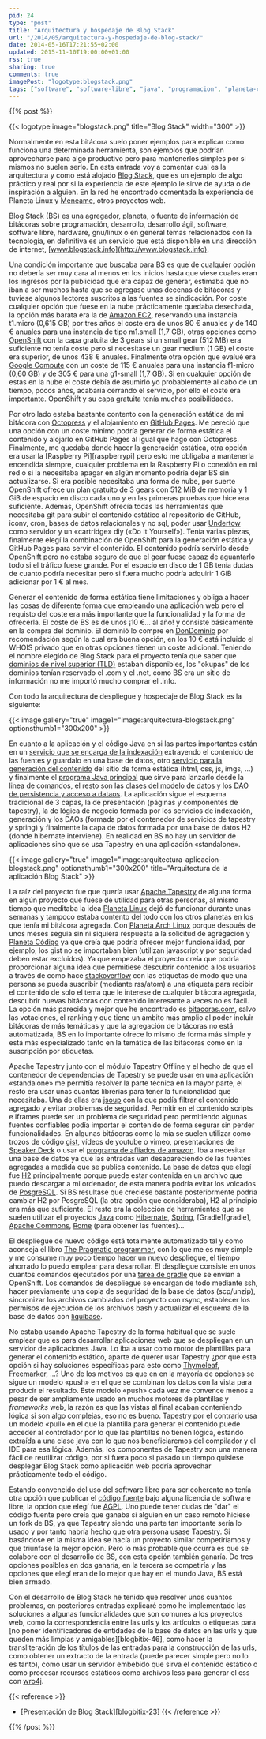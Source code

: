 ```yaml
---
pid: 24
type: "post"
title: "Arquitectura y hospedaje de Blog Stack"
url: "/2014/05/arquitectura-y-hospedaje-de-blog-stack/"
date: 2014-05-16T17:21:55+02:00
updated: 2015-11-10T19:00:00+01:00
rss: true
sharing: true
comments: true
imagePost: "logotype:blogstack.png"
tags: ["software", "software-libre", "java", "programacion", "planeta-codigo"]
---
```


{{% post %}}

{{< logotype image="blogstack.png" title="Blog Stack" width="300" >}}

Normalmente en esta bitácora suelo poner ejemplos para explicar como funciona una determinada herramienta, son ejemplos que podrían aprovecharse para algo productivo pero para mantenerlos simples por si mismos no suelen serlo. En esta entrada voy a comentar cual es la arquitectura y como está alojado [Blog Stack](http://www.blogstack.info/), que es un ejemplo de algo práctico y real por si la experiencia de este ejemplo le sirve de ayuda o de inspiración a alguien. En la red he encontrado comentada la experiencia de ~~Planeta Linux~~ y [Meneame](http://gallir.wordpress.com/2009/12/30/como-montamos-meneame-en-amazon-ec2/), otros proyectos web.

Blog Stack (BS) es una agregador, planeta, o fuente de información de bitácoras sobre programación, desarrollo, desarrollo ágil, software, software libre, hardware, gnu/linux o en general temas relacionados con la tecnología, en definitiva es un servicio que está disponible en una dirección de internet, [www.blogstack.info](http://www.blogstack.info).

Una condición importante que buscaba para BS es que de cualquier opción no debería ser muy cara al menos en los inicios hasta que viese cuales eran los ingresos por la publicidad que era capaz de generar, estimaba que no iban a ser muchos hasta que se agregase unas decenas de bitácoras y tuviese algunos lectores suscritos a las fuentes se sindicación. Por coste cualquier opción que fuese en la nube prácticamente quedaba desechada, la opción más barata era la de [Amazon EC2](https://aws.amazon.com/es/ec2/), reservando una instancia t1.micro (0,615 GB) por tres años el coste era de unos 80 € anuales y de 140 € anuales para una instancia de tipo m1.small (1,7 GB), otras opciones como [OpenShift](https://www.openshift.com/) con la capa gratuita de 3 gears si un small gear (512 MB) era suficiente no tenía coste pero si necesitase un gear medium (1 GB) el coste era superior, de unos 438 € anuales. Finalmente otra opción que evalué era [Google Compute](https://cloud.google.com/products/compute-engine/) con un coste de 115 € anuales para una instancia f1-micro (0,60 GB) y de 305 € para una g1-small (1,7 GB). Si en cualquier opción de estas en la nube el coste debía de asumirlo yo probablemente al cabo de un tiempo, pocos años, acabaría cerrando el servicio, por ello el coste era importante. OpenShift y su capa gratuita tenía muchas posibilidades.

Por otro lado estaba bastante contento con la generación estática de mi bitácora con [Octopress](http://octopress.org/) y el alojamiento en [GitHub Pages](https://pages.github.com/). Me pereció que una opción con un coste mínimo podría generar de forma estática el contenido y alojarlo en GitHub Pages al igual que hago con Octopress. Finalmente, me quedaba donde hacer la generación estática, otra opción era usar la [Raspberry Pi][raspberrypi] pero esto me obligaba a mantenerla encendida siempre, cualquier problema en la Raspberry Pi o conexión en mi red o si la necesitaba apagar en algún momento podría dejar BS sin actualizarse. Si era posible necesitaba una forma de nube, por suerte OpenShift ofrece un plan gratuito de 3 gears con 512 MiB de memoria y 1 GiB de espacio en disco cada uno y en las primeras pruebas que hice era suficiente. Además, OpenShift ofrecía todas las herramientas que necesitaba git para subir el contenido estático al repositorio de GitHub, iconv, cron, bases de datos relacionales y no sql, poder usar [Undertow](http://undertow.io/) como servidor y un «cartridge» diy («Do It Yourself»). Tenía varias piezas, finalmente elegí la combinación de OpenShift para la generación estática y GitHub Pages para servir el contenido. El contenido podría servirlo desde OpenShift pero no estaba seguro de que el gear fuese capaz de aguantarlo todo si el tráfico fuese grande. Por el espacio en disco de 1 GB tenía dudas de cuanto podría necesitar pero si fuera mucho podría adquirir 1 GiB adicionar por 1 € al mes.

Generar el contenido de forma estática tiene limitaciones y obliga a hacer las cosas de diferente forma que empleando una aplicación web pero el requisto del coste era más importante que la funcionalidad y la forma de ofrecerla. El coste de BS es de unos ¡10 €... al año! y consiste básicamente en la compra del dominio. El dominió lo compre en [DonDominio](https://www.dondominio.com/) por recomendación según la cual era buena opción, en los 10 € está incluido el WHOIS privado que en otras opciones tienen un coste adicional. Teniendo el nombre elegido de Blog Stack para el proyecto tenía que saber que [dominios de nivel superior (TLD)](https://es.wikipedia.org/wiki/Dominio_de_nivel_superior) estaban disponibles, los "okupas" de los dominios tenían reservado el .com y el .net, como BS era un sitio de información no me importó mucho comprar el .info.

Con todo la arquitectura de despliegue y hospedaje de Blog Stack es la siguiente:

{{< image
    gallery="true"
    image1="image:arquitectura-blogstack.png" optionsthumb1="300x200" >}}

En cuanto a la aplicación y el código Java en si las partes importantes están en un [servicio que se encarga de la indexación](https://github.com/picodotdev/blog-stack/blob/master/src/main/java/info/blogstack/services/IndexerServiceImpl.java) extrayendo el contenido de las fuentes y guardalo en una base de datos, otro [servicio para la generación del contenido](https://github.com/picodotdev/blog-stack/blob/master/src/main/java/info/blogstack/services/GeneratorServiceImpl.java) del sitio de forma estática (html, css, js, imgs, ...) y finalmente el [programa Java principal](https://github.com/picodotdev/blog-stack/blob/master/src/main/java/info/blogstack/cli/Main.java) que sirve para lanzarlo desde la linea de comandos, el resto son las [clases del modelo de datos](https://github.com/picodotdev/blog-stack/tree/master/src/main/java/info/blogstack/entities)  y los [DAO de persistencia y acceso a dataos](https://github.com/picodotdev/blog-stack/tree/master/src/main/java/info/blogstack/services/dao). La aplicación sigue el esquema tradicional de 3 capas, la de presentación (páginas y componentes de tapestry), la de lógica de negocio formada por los servicios de indexación, generación y los DAOs (formada por el contenedor de servicios de tapestry y spring) y finalmente la capa de datos formada por una base de datos H2 (donde hibernate interviene). En realidad en BS no hay un servidor de aplicaciones sino que se usa Tapestry en una aplicación «standalone».

{{< image
    gallery="true"
    image1="image:arquitectura-aplicacion-blogstack.png" optionsthumb1="300x200" title="Arquitectura de la aplicación Blog Stack" >}}

La raíz del proyecto fue que quería usar [Apache Tapestry](http://tapestry.apache.org/) de alguna forma en algún proyecto que fuese de utilidad para otras personas, al mismo tiempo que meditaba la idea [Planeta Linux](http://planetalinux.org/) dejó de funcionar durante unas semanas y tampoco estaba contento del todo con los otros planetas en los que tenía mi bitácora agregada. Con [Planeta Arch Linux](http://planeta.archlinux-es.org/) porque después de unos meses seguía sin ni siquiera respuesta a la solicitud de agregación y [Planeta Código](http://www.planetacodigo.com/) ya que creía que podría ofrecer mejor funcionalidad, por ejemplo, los gist no se importaban bien (utilizan javascript y por seguridad deben estar excluidos). Ya que empezaba el proyecto creía que podría proporcionar alguna idea que permitiese descubrir contenido a los usuarios a través de como hace [stackoverflow](https://stackoverflow.com/) con las etiquetas de modo que una persona se pueda suscribir (mediante rss/atom) a una etiqueta para recibir el contenido de solo el tema que le interese de cualquier bitácora agregada, descubrir nuevas bitácoras con contenido interesante a veces no es fácil. La opción más parecida y mejor que he encontrado es [bitacoras.com](http://bitacoras.com/), salvo las votaciones, el ranking y que tiene un ámbito más amplio al poder incluir bitácoras de más temáticas y que la agregación de bitácoras no está automatizada, BS en lo importante ofrece lo mismo de forma más simple y está más especializado tanto en la temática de las bitácoras como en la suscripción por etiquetas.

Apache Tapestry junto con el módulo Tapestry Offline y el hecho de que el contenedor de dependencias de Tapestry se puede usar en una aplicación «standalone» me permitía resolver la parte técnica en la mayor parte, el resto era usar unas cuantas librerías para tener la funcionalidad que necesitaba. Una de ellas era [jsoup](http://jsoup.org/) con la que podía filtrar el contenido agregado y evitar problemas de seguridad. Permitir en el contenido scripts e iframes puede ser un problema de seguridad pero permitiendo algunas fuentes confiables podía importar el contenido de forma segurar sin perder funcionalidades. En algunas bitácoras como la mía se suelen utilizar como trozos de código [gist](http://gist.github.com/), vídeos de youtube o vimeo, presentaciones de [Speaker Deck](https://speakerdeck.com/) o usar el [programa de afliados de amazon](https://afiliados.amazon.es/). Iba a necesitar una base de datos ya que las entradas van desapareciendo de las fuentes agregadas a medida que se publica contenido. La base de datos que elegí fue [H2](http://www.h2database.com/html/main.html) principalmente porque puede estar contenida en un archivo que puedo descargar a mi ordenador, de esta manera podría evitar los volcados de [PosgreSQL](http://postgresql.org/). Si BS resultase que creciese bastante posteriormente podría cambiar H2 por PosgreSQL (la otra opción que consideraba), H2 al principio era más que suficiente. El resto era la colección de herramientas que se suelen utilizar el proyectos [Java](https://www.oracle.com/es/technologies/java/overview/index.html) como [Hibernate](http://hibernate.org/), [Spring](http://spring.io/), [Gradle][gradle], [Apache Commons](http://commons.apache.org/), [Rome](http://rometools.github.io/rome/) (para obtener las fuentes)...

El despliegue de nuevo código está totalmente automatizado tal y como aconseja el libro [The Pragmatic programmer](https://amzn.to/37GgG75), con lo que me es muy simple y me consume muy poco tiempo hacer un nuevo despliegue, el tiempo ahorrado lo puedo emplear para desarrollar. El despliegue consiste en unos cuantos comandos ejecutados por una [tarea de gradle](https://github.com/picodotdev/blog-stack/blob/master/build.gradle) que se envían a OpenShift. Los comandos de despliegue se encargan de todo mediante ssh, hacer previamente una copia de seguridad de la base de datos (scp/unzip), sincronizar los archivos cambiados del proyecto con rsync, establecer los permisos de ejecución de los archivos bash y actualizar el esquema de la base de datos con [liquibase](http://www.liquibase.org/).

No estaba usando Apache Tapestry de la forma habitual que se suele emplear que es para desarrollar aplicaciones web que se despliegan en un servidor de aplicaciones Java. Lo iba a usar como motor de plantillas para generar el contenido estático, aparte de querer usar Tapestry ¿por que esta opción si hay soluciones específicas para esto como [Thymeleaf](http://www.thymeleaf.org/), [Freemarker](http://freemarker.org/), ...? Uno de los motivos es que en en la mayoría de opciones se sigue un modelo «push» en el que se combinan los datos con la vista para producir el resultado. Este modelo «push» cada vez me convence menos a pesar de ser ampliamente usado en muchos motores de plantillas y _frameworks_ web, la razón es que las vistas al final acaban conteniendo lógica si son algo complejas, eso no es bueno. Tapestry por el contrario usa un modelo «pull» en el que la plantilla para generar el contenido puede acceder al controlador por lo que las plantillas no tienen lógica, estando extraída a una clase java con lo que nos beneficiaremos del compilador y el IDE para esa lógica. Además, los componentes de Tapestry son una manera fácil de reutilizar código, por si fuera poco si pasado un tiempo quisiese desplegar Blog Stack como aplicación web podría aprovechar prácticamente todo el código.

Estando convencido del uso del software libre para ser coherente no tenía otra opción que publicar el [código fuente](https://github.com/picodotdev/blog-stack/) bajo alguna licencia de software libre, la opción que elegí fue [AGPL](http://www.gnu.org/licenses/agpl-3.0.html). Uno puede tener dudas de "dar" el código fuente pero creía que ganaba si alguien en un caso remoto hiciese un fork de BS, ya que Tapestry siendo una parte tan importante sería lo usado y por tanto habría hecho que otra persona usase Tapestry. Si basándose en la misma idea se hacía un proyecto similar competiríamos y que triunfase la mejor opción. Pero lo más probable que ocurra es que se colabore con el desarrollo de BS, con esta opción también ganaría. De tres opciones posibles en dos ganaría, en la tercera se competiría y las opciones que elegí eran de lo mejor que hay en el mundo Java, BS está bien armado.

Con el desarrollo de Blog Stack he tenido que resolver unos cuantos problemas, en posteriores entradas explicaré como he implementado las soluciones a algunas funcionalidades que son comunes a los proyectos web, como la correspondencia entre las urls y los artículos o etiquetas para [no poner identificadores de entidades de la base de datos en las urls y que queden más limpias y amigables][blogbitix-46], como hacer la transliteración de los títulos de las entradas para la construcción de las urls, como obtener un extracto de la entrada (puede parecer simple pero no lo es tanto), como usar un servidor embebido que sirva el contenido estático o como procesar recursos estáticos como archivos less para generar el css con [wro4j](https://code.google.com/p/wro4j/).

{{< reference >}}
* [Presentación de Blog Stack][blogbitix-23]
{{< /reference >}}

{{% /post %}}
